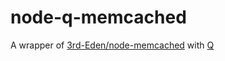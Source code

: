node-q-memcached
================

A wrapper of [3rd-Eden/node-memcached](https://www.npmjs.org/package/memcached) with [Q](https://www.npmjs.org/package/q)
